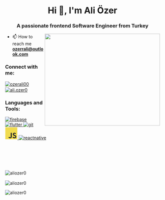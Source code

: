 <h1 align="center">Hi 👋, I'm Ali Özer</h1>
<h3 align="center">A passionate frontend Software Engineer from Turkey</h3>

  <img align="right" src="https://user-images.githubusercontent.com/92879108/229898778-1ba3b7bc-e496-4511-b394-6f7f32901368.png" width="375" height ="300">


- 📫 How to reach me **ozerrali@outlook.com**

<h3 align="left">Connect with me:</h3> 
<p align="left">
<a href="https://linkedin.com/in/ozerali00" target="blank"><img align="center" src="https://raw.githubusercontent.com/rahuldkjain/github-profile-readme-generator/master/src/images/icons/Social/linked-in-alt.svg" alt="ozerali00" height="30" width="40" /></a>
<a href="https://instagram.com/ali.ozer0" target="blank"><img align="center" src="https://raw.githubusercontent.com/rahuldkjain/github-profile-readme-generator/master/src/images/icons/Social/instagram.svg" alt="ali.ozer0" height="30" width="40" /></a>
   
</p>
<h3 align="left">Languages and Tools:</h3>
<p align="left"> <a href="https://firebase.google.com/" target="_blank" rel="noreferrer"> <img src="https://www.vectorlogo.zone/logos/firebase/firebase-icon.svg" alt="firebase" width="40" height="40"/> </a> <a href="https://flutter.dev" target="_blank" rel="noreferrer"> <img src="https://www.vectorlogo.zone/logos/flutterio/flutterio-icon.svg" alt="flutter" width="40" height="40"/> </a> <a href="https://git-scm.com/" target="_blank" rel="noreferrer"> <img src="https://www.vectorlogo.zone/logos/git-scm/git-scm-icon.svg" alt="git" width="40" height="40"/> </a> <a href="https://developer.mozilla.org/en-US/docs/Web/JavaScript" target="_blank" rel="noreferrer"> <img src="https://raw.githubusercontent.com/devicons/devicon/master/icons/javascript/javascript-original.svg" alt="javascript" width="40" height="40"/> </a> <a href="https://reactnative.dev/" target="_blank" rel="noreferrer"> <img src="https://reactnative.dev/img/header_logo.svg" alt="reactnative" width="40" height="40"/> </a> </p>
<br></br>
<br></br>
<p><img align="center" src="https://github-readme-stats.vercel.app/api/top-langs?username=aliozer0&show_icons=true&locale=en&layout=compact" alt="aliozer0" /></p> <p><img align="center" src="https://github-readme-streak-stats.herokuapp.com/?user=aliozer0&" alt="aliozer0" /></p><p>&nbsp;<img align="left" src="https://github-readme-stats.vercel.app/api?username=aliozer0&show_icons=true&locale=en" alt="aliozer0" /></p>
